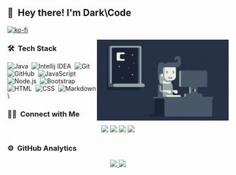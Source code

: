 ## 👋 &nbsp;Hey there! I'm Dark\Code
[![ko-fi](https://ko-fi.com/img/githubbutton_sm.svg)](https://tip.matejtomecek.eu/)

<img alt="Night Coding" src="https://raw.githubusercontent.com/AVS1508/AVS1508/master/assets/Night-Coding.gif" align="right"/>

### 🛠 &nbsp;Tech Stack

![Java](https://img.shields.io/badge/-Java-05122A?style=flat&logo=java&logoColor=FFA518)&nbsp;
![Intellij IDEA](https://img.shields.io/badge/-IntellijIDEA-05122A?style=flat&logo=intellijidea)&nbsp;
![Git](https://img.shields.io/badge/-Git-05122A?style=flat&logo=git)&nbsp;
![GitHub](https://img.shields.io/badge/-GitHub-05122A?style=flat&logo=github)&nbsp;
![JavaScript](https://img.shields.io/badge/-JavaScript-05122A?style=flat&logo=javascript)&nbsp;
![Node.js](https://img.shields.io/badge/-Node.js-05122A?style=flat&logo=node.js)&nbsp;
![Bootstrap](https://img.shields.io/badge/-Bootstrap-05122A?style=flat&logo=bootstrap&logoColor=563D7C)\
![HTML](https://img.shields.io/badge/-HTML-05122A?style=flat&logo=HTML5)&nbsp;
![CSS](https://img.shields.io/badge/-CSS-05122A?style=flat&logo=CSS3&logoColor=1572B6)&nbsp;
![Markdown](https://img.shields.io/badge/-Markdown-05122A?style=flat&logo=markdown)\

### 🤝🏻 &nbsp;Connect with Me

<p align="center">
<a href="https://www.matejtomecek.eu"><img src="https://img.shields.io/badge/-www.matejtomecek.eu-3423A6?style=flat&logo=Google-Chrome&logoColor=white"/></a>
<a href="https://linkedin.com/in/matěj-tomeček"><img src="https://img.shields.io/badge/-Matěj_Tomeček-0077B5?style=flat&logo=Linkedin&logoColor=white"/></a>
<a href="mailto:business@matejtomecek.eu"><img src="https://img.shields.io/badge/-business@matejtomecek.eu-D14836?style=flat&logo=Gmail&logoColor=white"/></a>
<a href="https://ig.matejtomecek.eu"><img src="https://img.shields.io/badge/-@__matej__tomecek__-E4405F?style=flat&logo=Instagram&logoColor=white"/></a>
</p>

### ⚙️ &nbsp;GitHub Analytics

<p align="center">
<a href="https://github.com/96DarkCode96">
  <img height="180em" src="https://github-readme-stats-eight-theta.vercel.app/api?username=96DarkCode96&show_icons=true&theme=algolia&include_all_commits=true&count_private=true"/>
  <img height="180em" src="https://github-readme-stats-eight-theta.vercel.app/api/top-langs/?username=96DarkCode96&layout=pie&theme=algolia"/>
</a>
</p>
